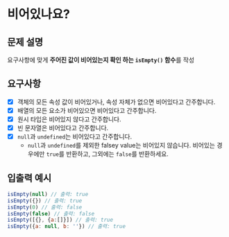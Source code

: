 # 비어있나요?
## 문제 설명
요구사항에 맞게 **주어진 값이 비어있는지 확인 하는 `isEmpty()` 함수**를 작성

## 요구사항

- [x] 객체의 모든 속성 값이 비어있거나, 속성 자체가 없으면 비어있다고 간주합니다.
- [x] 배열의 모든 요소가 비어있으면 비어있다고 간주합니다.
- [x] 원시 타입은 비어있지 않다고 간주합니다.
- [x] 빈 문자열은 비어있다고 간주합니다.
- [x] `null`과 `undefined`는 비어있다고 간주합니다.
    - `null`과 `undefined`를 제외한 falsey value는 비어있지 않습니다. 비어있는 경우에만 `true`를 반환하고, 그외에는 `false`를 반환하세요.

## 입출력 예시

```jsx
isEmpty(null) // 출력: true
isEmpty({}) // 출력: true
isEmpty(0) // 출력: false
isEmpty(false) // 출력: false
isEmpty([{}, {a:[]}]) // 출력: true
isEmpty({a: null, b: ''}) // 출력: true
```